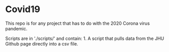# Covid19
This repo is for any project that has to do with the 2020 Corona virus pandemic.

Scripts are in './scripts/' and contain:
    1. A script that pulls data from the JHU Github page directly into a csv file.
